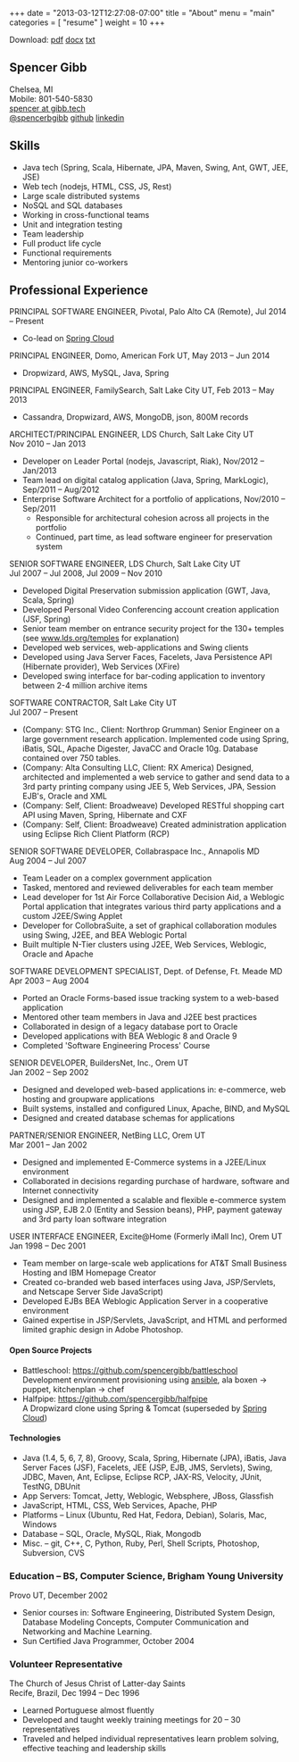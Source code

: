 +++
date = "2013-03-12T12:27:08-07:00"
title = "About"
menu = "main"
categories = [
  "resume"
]
weight = 10
+++

Download: [pdf](/resume/spencer_gibb_resume.pdf)
[docx](/resume/spencer_gibb_resume.docx)
[txt](/resume/spencer_gibb_resume.txt)

Spencer Gibb
---------
Chelsea, MI<br/>
Mobile: 801-540-5830<br/>
[spencer at gibb.tech](mailto:spencer@gibb.tech)<br/>
[@spencerbgibb](http://twitter.com/spencerbgibb)
[github](https://github.com/spencergibb)
[linkedin](http://www.linkedin.com/in/spencergibb)

Skills
---------
* Java tech (Spring, Scala, Hibernate, JPA, Maven, Swing, Ant, GWT, JEE, JSE)
* Web tech (nodejs, HTML, CSS, JS, Rest)
* Large scale distributed systems
* NoSQL and SQL databases
* Working in cross-functional teams
* Unit and integration testing
* Team leadership
* Full product life cycle
* Functional requirements
* Mentoring junior co-workers

Professional Experience
------------------------------------------------------------------------------------------
PRINCIPAL SOFTWARE ENGINEER, Pivotal, Palo Alto CA (Remote), Jul 2014 – Present

* Co-lead on [Spring Cloud](https://github.com/spring-cloud)

PRINCIPAL ENGINEER, Domo, American Fork UT, May 2013 – Jun 2014

* Dropwizard, AWS, MySQL, Java, Spring

PRINCIPAL ENGINEER, FamilySearch, Salt Lake City UT, Feb 2013 – May 2013

* Cassandra, Dropwizard, AWS, MongoDB, json, 800M records

ARCHITECT/PRINCIPAL ENGINEER, LDS Church, Salt Lake City UT<br>
Nov 2010 – Jan 2013

* Developer on Leader Portal (nodejs, Javascript, Riak), Nov/2012 – Jan/2013
* Team lead on digital catalog application (Java, Spring, MarkLogic), Sep/2011 – Aug/2012
* Enterprise Software Architect for a portfolio of applications, Nov/2010 – Sep/2011
  * Responsible for architectural cohesion across all projects in the portfolio
  * Continued, part time, as lead software engineer for preservation system

SENIOR SOFTWARE ENGINEER, LDS Church, Salt Lake City UT<br>
  Jul 2007 – Jul 2008, Jul 2009 – Nov 2010

* Developed Digital Preservation submission application (GWT, Java, Scala, Spring)
* Developed Personal Video Conferencing account creation application (JSF, Spring)
* Senior team member on entrance security project for the 130+ temples (see
  www.lds.org/temples for explanation)
* Developed web services, web-applications and Swing clients
* Developed using Java Server Faces, Facelets, Java Persistence API (Hibernate provider),
  Web Services (XFire)
* Developed swing interface for bar-coding application to inventory between 2-4 million
  archive items

SOFTWARE CONTRACTOR, Salt Lake City UT<br/>
  Jul 2007 – Present

* (Company: STG Inc., Client: Northrop Grumman) Senior Engineer on a large government
  research application.  Implemented code using Spring, iBatis, SQL, Apache Digester,
  JavaCC and Oracle 10g.  Database contained over 750 tables.
* (Company: Alta Consulting LLC, Client: RX America) Designed, architected and implemented
  a web service to gather and send data to a 3rd party printing company using JEE 5, Web
  Services, JPA, Session EJB's, Oracle and XML
* (Company: Self, Client: Broadweave) Developed RESTful shopping cart API using Maven,
  Spring, Hibernate and CXF
* (Company: Self, Client: Broadweave) Created administration application using Eclipse
  Rich Client Platform (RCP)

SENIOR SOFTWARE DEVELOPER, Collabraspace Inc., Annapolis MD<br>
 Aug 2004 – Jul 2007

* Team Leader on a complex government application
* Tasked, mentored and reviewed deliverables for each team member
* Lead developer for 1st Air Force Collaborative Decision Aid, a Weblogic Portal
  application that integrates various third party applications and a custom J2EE/Swing
  Applet
* Developer for CollobraSuite, a set of graphical collaboration modules using Swing, J2EE,
  and BEA Weblogic Portal
* Built multiple N-Tier clusters using J2EE, Web Services, Weblogic, Oracle and Apache

SOFTWARE DEVELOPMENT SPECIALIST, Dept. of Defense, Ft. Meade MD<br>
 Apr 2003 – Aug 2004

* Ported an Oracle Forms-based issue tracking system to a web-based application
* Mentored other team members in Java and J2EE best practices
* Collaborated in design of a legacy database port to Oracle
* Developed applications with BEA Weblogic 8 and Oracle 9
* Completed 'Software Engineering Process' Course

SENIOR DEVELOPER, BuildersNet, Inc., Orem UT<br>
 Jan 2002 – Sep 2002

* Designed and developed web-based applications in: e-commerce, web hosting and groupware
  applications
* Built systems, installed and configured Linux, Apache, BIND, and MySQL
* Designed and created database schemas for applications

PARTNER/SENIOR ENGINEER, NetBing LLC, Orem UT<br>
 Mar 2001 – Jan 2002

* Designed and implemented E-Commerce systems in a J2EE/Linux environment
* Collaborated in decisions regarding purchase of hardware, software and Internet
  connectivity
* Designed and implemented a scalable and flexible e-commerce system using JSP, EJB 2.0
  (Entity and Session beans), PHP, payment gateway and 3rd party loan software integration

USER INTERFACE ENGINEER, Excite@Home (Formerly iMall Inc), Orem UT<br/>
 Jan 1998 – Dec 2001

* Team member on large-scale web applications for AT&T Small Business Hosting and IBM
  Homepage Creator
* Created co-branded web based interfaces using Java, JSP/Servlets, and Netscape Server
  Side JavaScript)
* Developed EJBs BEA Weblogic Application Server in a cooperative environment
* Gained expertise in JSP/Servlets, JavaScript, and HTML and performed limited graphic
  design in Adobe Photoshop.

#### Open Source Projects

 * Battleschool: https://github.com/spencergibb/battleschool<br/>
   Development environment provisioning using [ansible](http:ansible.com), ala boxen -> puppet, kitchenplan -> chef
 * Halfpipe: https://github.com/spencergibb/halfpipe<br/>
   A Dropwizard clone using Spring & Tomcat (superseded by [Spring Cloud](https://github.com/spring-cloud))

#### Technologies

* Java (1.4, 5, 6, 7, 8), Groovy, Scala, Spring, Hibernate (JPA), iBatis, Java Server Faces (JSF), Facelets,
  JEE (JSP, EJB, JMS, Servlets), Swing, JDBC, Maven, Ant, Eclipse, Eclipse RCP, JAX-RS,
  Velocity, JUnit, TestNG, DBUnit
* App Servers:  Tomcat, Jetty, Weblogic, Websphere, JBoss, Glassfish
* JavaScript, HTML, CSS, Web Services, Apache, PHP
* Platforms – Linux (Ubuntu, Red Hat, Fedora, Debian), Solaris, Mac, Windows
* Database – SQL, Oracle, MySQL, Riak, Mongodb
* Misc. – git, C++, C, Python, Ruby, Perl, Shell Scripts, Photoshop, Subversion, CVS


### Education – BS, Computer Science, Brigham Young University
Provo UT, December 2002

* Senior courses in: Software Engineering, Distributed System Design, Database Modeling
  Concepts, Computer Communication and Networking and Machine Learning.
* Sun Certified Java Programmer, October 2004

### Volunteer Representative
  The Church of Jesus Christ of Latter-day Saints<br/>
  Recife, Brazil, Dec 1994 – Dec 1996

* Learned Portuguese almost fluently
* Developed and taught weekly training meetings for 20 – 30 representatives
* Traveled and helped individual representatives learn problem solving, effective teaching
  and leadership skills
